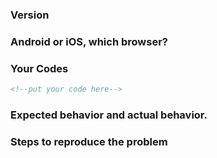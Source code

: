 ### Version

### Android or iOS, which browser?

### Your Codes 

``` html
<!--put your code here-->
```

### Expected behavior and actual behavior.

### Steps to reproduce the problem


